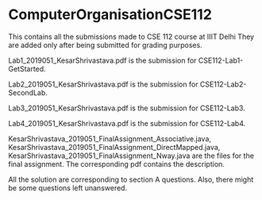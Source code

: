 # ComputerOrganisationCSE112
This contains all the submissions made to CSE 112 course at IIIT Delhi
They are added only after being submitted for grading purposes.

Lab1_2019051_KesarShrivastava.pdf is the submission for CSE112-Lab1-GetStarted.

Lab2_2019051_KesarShrivastava.pdf is the submission for CSE112-Lab2-SecondLab.

Lab3_2019051_KesarShrivastava.pdf is the submission for CSE112-Lab3.

Lab4_2019051_KesarShrivastava.pdf is the submission for CSE112-Lab4.

KesarShrivastava_2019051_FinalAssignment_Associative.java, KesarShrivastava_2019051_FinalAssignment_DirectMapped.java, KesarShrivastava_2019051_FinalAssignment_Nway.java are the files for the final assignment. The corresponding pdf contains the description.

All the solution are corresponding to section A questions. Also, there might be some questions left unanswered.
